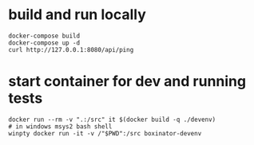 # build and run locally

```
docker-compose build
docker-compose up -d
curl http://127.0.0.1:8080/api/ping
```

# start container for dev and running tests
```
docker run --rm -v ".:/src" it $(docker build -q ./devenv)
# in windows msys2 bash shell
winpty docker run -it -v /"$PWD":/src boxinator-devenv
```
